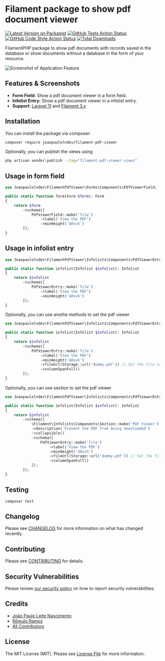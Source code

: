 # Filament package to show pdf document viewer

[![Latest Version on Packagist](https://img.shields.io/packagist/v/joaopaulolndev/filament-pdf-viewer.svg?style=flat-square)](https://packagist.org/packages/joaopaulolndev/filament-pdf-viewer)
[![GitHub Tests Action Status](https://img.shields.io/github/actions/workflow/status/joaopaulolndev/filament-pdf-viewer/run-tests.yml?branch=main&label=tests&style=flat-square)](https://github.com/joaopaulolndev/filament-pdf-viewer/actions?query=workflow%3Arun-tests+branch%3Amain)
[![GitHub Code Style Action Status](https://img.shields.io/github/actions/workflow/status/joaopaulolndev/filament-pdf-viewer/fix-php-code-style-issues.yml?branch=main&label=code%20style&style=flat-square)](https://github.com/joaopaulolndev/filament-pdf-viewer/actions?query=workflow%3A"Fix+PHP+code+styling"+branch%3Amain)
[![Total Downloads](https://img.shields.io/packagist/dt/joaopaulolndev/filament-pdf-viewer.svg?style=flat-square)](https://packagist.org/packages/joaopaulolndev/filament-pdf-viewer)

FilamentPHP package to show pdf documents with records saved in the database or show documents without a database in the form of your resource.
<div class="filament-hidden">

![Screenshot of Application Feature](https://raw.githubusercontent.com/joaopaulolndev/filament-pdf-viewer/main/art/joaopaulolndev-filament-pdf-viewer.jpg)

</div>

## Features & Screenshots

-   **Form Field:** Show a pdf document viewer in a form field.
-   **Infolist Entry:** Show a pdf document viewer in a infolist entry.
-   **Support**: [Laravel 11](https://laravel.com) and [Filament 3.x](https://filamentphp.com)

## Installation

You can install the package via composer:

```bash
composer require joaopaulolndev/filament-pdf-viewer
```

Optionally, you can publish the views using

```bash
php artisan vendor:publish --tag="filament-pdf-viewer-views"
```

## Usage in form field

```php
use Joaopaulolndev\FilamentPdfViewer\Forms\Components\PdfViewerField;

public static function form(Form $form): Form
{
    return $form
        ->schema([
            PdfViewerField::make('file')
                ->label('View the PDF')
                ->minHeight('40svh')
        ]);
}
```

## Usage in infolist entry

```php
use Joaopaulolndev\FilamentPdfViewer\Infolists\Components\PdfViewerEntry;

public static function infolist(Infolist $infolist): Infolist 
{
    return $infolist
        ->schema([
            PdfViewerEntry::make('file')
                ->label('View the PDF')
                ->minHeight('40svh')
        ]);
}
```

Optionally, you can use anothe methods to set the pdf viewer

```php
use Joaopaulolndev\FilamentPdfViewer\Infolists\Components\PdfViewerEntry;

public static function infolist(Infolist $infolist): Infolist 
{
    return $infolist
        ->schema([
            PdfViewerEntry::make('file')
                ->label('View the PDF')
                ->minHeight('40svh')
                ->fileUrl(Storage::url('dummy.pdf')) // Set the file url if you are getting a pdf without database
                ->columnSpanFull()
        ]);
}
``` 

Optionally, you can use section to set the pdf viewer

```php
use Joaopaulolndev\FilamentPdfViewer\Infolists\Components\PdfViewerEntry;

public static function infolist(Infolist $infolist): Infolist 
{
    return $infolist
        ->schema([
            \Filament\Infolists\Components\Section::make('PDF Viewer')
            ->description('Prevent the PDF from being downloaded')
            ->collapsible()
            ->schema([
                PdfViewerEntry::make('file')
                    ->label('View the PDF')
                    ->minHeight('40svh')
                    ->fileUrl(Storage::url('dummy.pdf')) // Set the file url if you are getting a pdf without database
                    ->columnSpanFull()
            ]);        
        ]);
}
``` 

## Testing

```bash
composer test
```

## Changelog

Please see [CHANGELOG](CHANGELOG.md) for more information on what has changed recently.

## Contributing

Please see [CONTRIBUTING](.github/CONTRIBUTING.md) for details.

## Security Vulnerabilities

Please review [our security policy](../../security/policy) on how to report security vulnerabilities.

## Credits

- [João Paulo Leite Nascimento](https://github.com/joaopaulolndev)
- [Rômulo Ramos](https://github.com/rmsramos)
- [All Contributors](../../contributors)

## License

The MIT License (MIT). Please see [License File](LICENSE.md) for more information.
